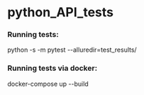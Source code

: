# python_API_tests
<h3>Running tests:</h3>
<p>python -s -m pytest --alluredir=test_results/  </p>
<h3>Running tests via docker:</h3>
<p>docker-compose up --build</p>
